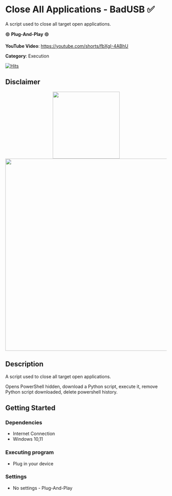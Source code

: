 # Close All Applications - BadUSB ✅

A script used to close all target open applications.

🟢 **Plug-And-Play** 🟢

**YouTube Video**: https://youtube.com/shorts/fbXgI-4ABhU

**Category**: Execution

[![Hits](https://hits.seeyoufarm.com/api/count/incr/badge.svg?url=https%3A%2F%2Fgithub.com%2Faleff-github%2Fmy-flipper-shits&count_bg=%233C3C3C&title_bg=%233C3C3C&icon=linux.svg&icon_color=%23FFFFFF&title=views&edge_flat=false)](https://github.com/aleff-github/my-flipper-shits)

## Disclaimer

<div align=center>

<img src="https://github.com/aleff-github/my-flipper-shits/blob/main/img/gif/flipper_zero%20(15).gif?raw=true" width="209" /><br><img src="https://github.com/aleff-github/my-flipper-shits/blob/main/img/DISCLAIMER.png?raw=true" width="600" />

</div>

## Description

A script used to close all target open applications.

Opens PowerShell hidden, download a Python script, execute it, remove Python script downloaded, delete powershell history.

## Getting Started

### Dependencies

* Internet Connection
* Windows 10,11

### Executing program

* Plug in your device

### Settings

- No settings - Plug-And-Play
